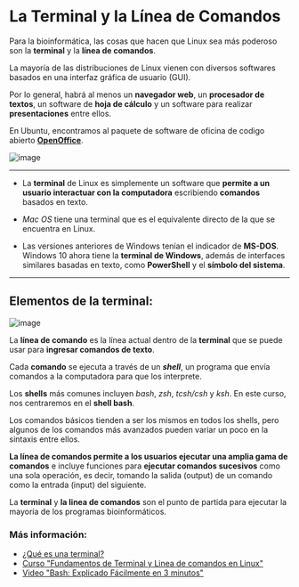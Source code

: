 # La Terminal y la Línea de Comandos  

Para la bioinformática, las cosas que hacen que Linux sea más poderoso son la **terminal** y la **línea de comandos**. 


La mayoría de las distribuciones de Linux vienen con diversos softwares basados en una interfaz gráfica de usuario (GUI).  

Por lo general, habrá al menos un **navegador web**, un **procesador de textos**, un software de **hoja de cálculo** y un software para realizar **presentaciones** entre ellos.  

En Ubuntu, encontramos al paquete de software de oficina de codigo abierto [**OpenOffice**](https://es.wikipedia.org/wiki/Apache_OpenOffice).


![image](https://user-images.githubusercontent.com/25624961/231286435-4075b4ec-f5a5-40b5-85b1-3505d9a58b28.png)

----------


- La **terminal** de Linux es simplemente un software que **permite a un usuario interactuar con la computadora** escribiendo **comandos** basados en texto.  


- _Mac OS_ tiene una terminal que es el equivalente directo de la que se encuentra en Linux.  

- Las versiones anteriores de Windows tenían el indicador de **MS-DOS**. Windows 10 ahora tiene la **terminal de Windows**, además de interfaces similares basadas en texto, como **PowerShell** y el **símbolo del sistema**.

--------------


## Elementos de la terminal:   

![image](https://user-images.githubusercontent.com/25624961/231301221-52482150-fcd5-472f-8f8b-966180cd5e72.png)




La **línea de comando** es la línea actual dentro de la **terminal** que se puede usar para **ingresar comandos de texto**. 

Cada **comando** se ejecuta a través de un **_shell_**, un programa que envía comandos a la computadora para que los interprete.  

Los **shells** más comunes incluyen _bash_, _zsh_, _tcsh/csh_ y _ksh_. En este curso, nos centraremos en el **shell bash**. 

Los comandos básicos tienden a ser los mismos en todos los shells, pero algunos de los comandos más avanzados pueden variar un poco en la sintaxis entre ellos. 

**La línea de comandos permite a los usuarios ejecutar una amplia gama de comandos** e incluye funciones para **ejecutar comandos sucesivos** como una sola operación, es decir, tomando la salida (output) de un comando como la entrada (input) del siguiente.


La **terminal** y **la linea de comandos** son el punto de partida para ejecutar la mayoría de los programas bioinformáticos.


### Más información:

- [¿Qué es una terminal?](https://terminaldelinux.com/terminal/introduccion/que-es-terminal/)
- [Curso "Fundamentos de Terminal y Linea de comandos en Linux"](https://www.udemy.com/course/fundamentos-de-terminal-y-linea-de-comandos-en-linux/)
- [Video "Bash: Explicado Fácilmente en 3 minutos"](https://www.youtube.com/watch?v=EKFK83mNsyo)



